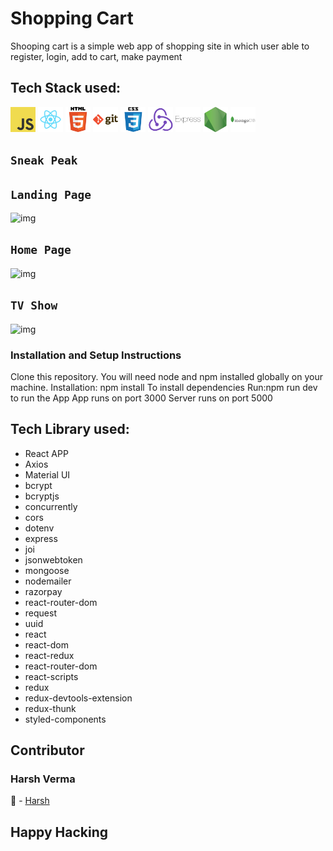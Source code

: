 # Shopping Cart

 
<div>
  Shooping cart is a simple web app of shopping site in which user able to register, login, add to cart, make payment
 </div>

## Tech Stack used:

<code><img height="40" src="https://raw.githubusercontent.com/github/explore/80688e429a7d4ef2fca1e82350fe8e3517d3494d/topics/javascript/javascript.png"></code>
<code><img height="40" src="https://raw.githubusercontent.com/github/explore/80688e429a7d4ef2fca1e82350fe8e3517d3494d/topics/react/react.png"></code>
<code><img height="40" src="https://raw.githubusercontent.com/github/explore/80688e429a7d4ef2fca1e82350fe8e3517d3494d/topics/html/html.png"></code>
<code><img height="40" src="https://raw.githubusercontent.com/github/explore/80688e429a7d4ef2fca1e82350fe8e3517d3494d/topics/git/git.png"></code>
<code><img height="40" src="https://raw.githubusercontent.com/github/explore/80688e429a7d4ef2fca1e82350fe8e3517d3494d/topics/css/css.png"></code>
<code><img height="40" src="https://raw.githubusercontent.com/github/explore/80688e429a7d4ef2fca1e82350fe8e3517d3494d/topics/redux/redux.png"></code>
<code><img height="40" src="https://raw.githubusercontent.com/github/explore/80688e429a7d4ef2fca1e82350fe8e3517d3494d/topics/express/express.png"></code>
<code><img height="40" src="https://raw.githubusercontent.com/github/explore/80688e429a7d4ef2fca1e82350fe8e3517d3494d/topics/nodejs/nodejs.png"></code>
<code><img height="40" src="https://raw.githubusercontent.com/github/explore/80688e429a7d4ef2fca1e82350fe8e3517d3494d/topics/mongodb/mongodb.png"></code>


## <code>Sneak Peak</code>
## <code>Landing Page</code>
![img](./screenshots/1.png)

## <code>Home Page</code>
![img](./screenshots/2.png)

## <code>TV Show</code>
![img](./screenshots/3.png)

### Installation and Setup Instructions

Clone this repository. 
You will need node and npm installed globally on your machine. 
Installation: npm install To install dependencies
Run:npm run dev to run the App
App runs on port 3000
Server runs on port 5000

## Tech Library used:
  <ul>
  <li>React APP</li>
  <li>Axios</li>
  <li>Material UI</li>
<li>bcrypt</li>
<li>bcryptjs</li>
<li>concurrently</li>
<li>cors</li>
<li>dotenv</li>
<li>express</li>
<li>joi</li>
<li>jsonwebtoken</li>
<li>mongoose</li>
  <li>nodemailer</li>
<li>razorpay</li>
<li>react-router-dom</li>
<li>request</li>
<li>uuid</li>
    <li>react</li>
    <li>react-dom</li>
    <li>react-redux</li>
    <li>react-router-dom</li>
    <li>react-scripts</li>
    <li>redux</li>
    <li>redux-devtools-extension</li>
    <li>redux-thunk</li>
    <li>styled-components</li>
  </ul>


## Contributor

<h3>Harsh Verma</h3>👨‍ -  <a href="https://github.com/HarshVerm">Harsh</a> 

<h2> Happy Hacking </h2>
